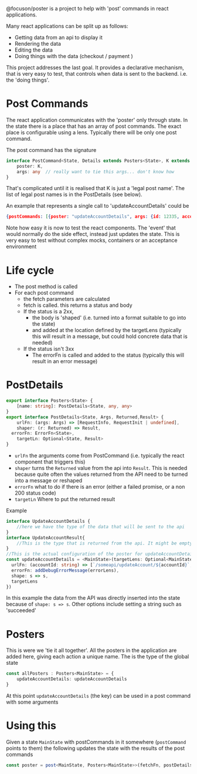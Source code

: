 @focuson/poster is a project to help with 'post' commands in react applications.

Many react applications can be split up as follows:

* Getting data from an api to display it
* Rendering the data
* Editing the data
* Doing things with the data (checkout / payment )

This project addresses the last goal. It provides a declarative mechanism, that is very easy to test, that controls when
data is sent to the backend. i.e. the 'doing things'.

# Post Commands

The react application communicates with the 'poster' only through state. In the state there is a place that has an array
of post commands. The exact place is configurable using a lens. Typically there will be only one post command.

The post command has the signature

```typescript
interface PostCommand<State, Details extends Posters<State>, K extends keyof Details> {
    poster: K,
    args: any  // really want to tie this args... don't know how
}
```

That's complicated until it is realised that K is just a 'legal post name'. The list of legal post names is in the
PostDetails (see below).

An example that represents a single call to 'updateAccountDetails' could be

```json lines
{postCommands: [{poster: "updateAccountDetails", args: {id: 12335, accounDetails: {some: "accountDetails"}}}]}
```

Note how easy it is now to test the react components. The 'event' that would normally do the side effect, instead just
updates the state. This is very easy to test without complex mocks, containers or an acceptance environment

# Life cycle

* The post method is called
* For each post command 
  * the fetch parameters are calculated
  * fetch is called. this returns a status and body
  * If the status is a 2xx, 
    * the body is 'shaped' (i.e. turned into a format suitable to go into the state)
    * and added at the location defined by the targetLens (typically this will result in a message, but could hold concrete data that is needed)
  * If the status isn't 3xx
    * The errorFn is called and added to the status (typically this will result in an error message)


# PostDetails

```typescript
export interface Posters<State> {
    [name: string]: PostDetails<State, any, any>
}
export interface PostDetails<State, Args, Returned,Result> {
    urlFn: (args: Args) => [RequestInfo, RequestInit | undefined],
    shaper: (r: Returned) => Result,
  errorFn: ErrorFn<State>,
    targetLn: Optional<State, Result>
}
```
* `urlFn` the arguments come from PostCommand (i.e. typically the react component that triggers this)
* `shaper` turns the `Returned` value from the api into `Result`. This is needed because quite often the values returned from the API need to be turned into a message or reshaped
* `errorFn` what to do if there is an error (either a failed promise, or a non 200 status code)
* `targetLn` Where to put the returned result

Example

```typescript
interface UpdateAccountDetails {
    //here we have the type of the data that will be sent to the api
}
interface UpdateAccountResult{
    //This is the type that is returned from the api. It might be empty, or it might has a message like 'succeeded'
}
//This is the actual configuration of the poster for updateAccountDetails
const updateAccountDetails = <MainState>(targetLens: Optional<MainState, UpdateAccountResult>): PostDetails<MainState, String, UpdateAccountDetails, UpdateAccountDetails> => ({
  urlFn: (accountId: string) => [`/someapi/updateAccount/${accountId}`, { method: 'post' }],
  errorFn: addDebugErrorMessage(errorLens),
  shape: s => s,
  targetLens
})
```
In this example the data from the API was directly inserted into the state because of `shape: s => s`. Other options include setting a string such as 'succeeded'


# Posters

This is were we 'tie it all together'. All the posters in the application are added here, giving each action a unique name. The <MainState> is the type of 
the global state

```typescript
const allPosters : Posters<MainState> = {
    updateAccountDetails: updateAccountDetails
}
```
At this point `updateAccountDetails` (the key) can be used in a post command with some arguments


# Using this

Given a state `MainState` with postCommands in it somewhere (`postCommand` points to them) the following updates the state with the results of the post commands

```typescript
const poster = post<MainState, Posters<MainState>>(fetchFn, postDetails, postCommandsL, () => fail(), postDebugL)
```


